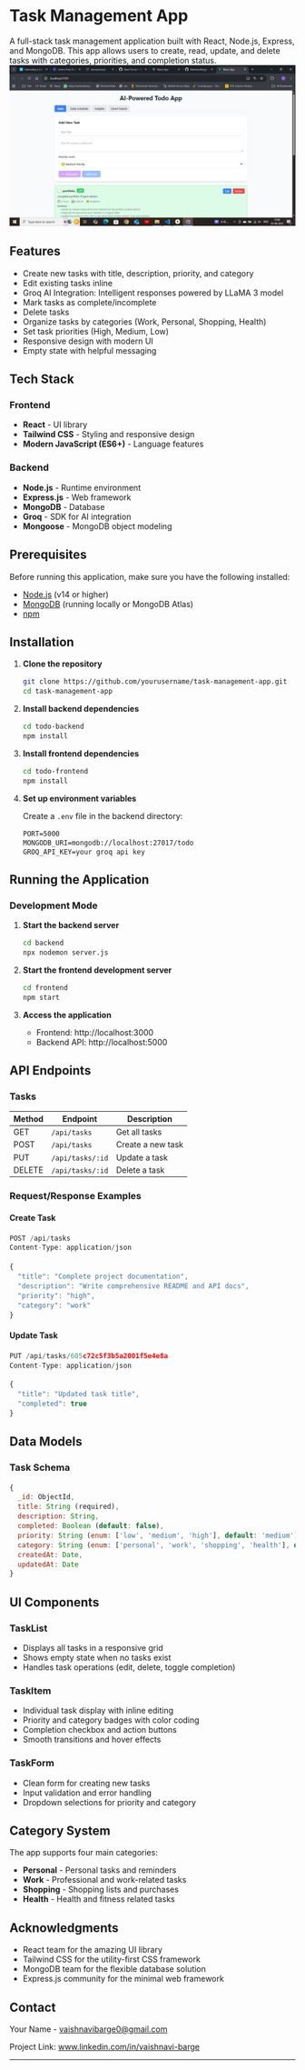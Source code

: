 # Task Management App

A full-stack task management application built with React, Node.js, Express, and MongoDB. This app allows users to create, read, update, and delete tasks with categories, priorities, and completion status.
![alt text](https://github.com/VaishnaviBarge/Iron-lady-todo/blob/main/todo.png?raw=true)

##  Features

- Create new tasks with title, description, priority, and category
- Edit existing tasks inline
- Groq AI Integration: Intelligent responses powered by LLaMA 3 model
- Mark tasks as complete/incomplete
- Delete tasks
- Organize tasks by categories (Work, Personal, Shopping, Health)
- Set task priorities (High, Medium, Low)
- Responsive design with modern UI
- Empty state with helpful messaging

##  Tech Stack

### Frontend
- **React** - UI library
- **Tailwind CSS** - Styling and responsive design
- **Modern JavaScript (ES6+)** - Language features

### Backend
- **Node.js** - Runtime environment
- **Express.js** - Web framework
- **MongoDB** - Database
- **Groq** - SDK for AI integration
- **Mongoose** - MongoDB object modeling

##  Prerequisites

Before running this application, make sure you have the following installed:

- [Node.js](https://nodejs.org/) (v14 or higher)
- [MongoDB](https://www.mongodb.com/) (running locally or MongoDB Atlas)
- [npm](https://www.npmjs.com/) 

##  Installation

1. **Clone the repository**
   ```bash
   git clone https://github.com/yourusername/task-management-app.git
   cd task-management-app
   ```

2. **Install backend dependencies**
   ```bash
   cd todo-backend
   npm install
   ```

3. **Install frontend dependencies**
   ```bash
   cd todo-frontend
   npm install
   ```

4. **Set up environment variables**
   
   Create a `.env` file in the backend directory:
   ```env
   PORT=5000
   MONGODB_URI=mongodb://localhost:27017/todo
   GROQ_API_KEY=your groq api key
   ```

##  Running the Application

### Development Mode

1. **Start the backend server**
   ```bash
   cd backend
   npx nodemon server.js
   ```

2. **Start the frontend development server**
   ```bash
   cd frontend
   npm start
   ```

3. **Access the application**
   - Frontend: http://localhost:3000
   - Backend API: http://localhost:5000

##  API Endpoints

### Tasks

| Method | Endpoint | Description |
|--------|----------|-------------|
| GET | `/api/tasks` | Get all tasks |
| POST | `/api/tasks` | Create a new task |
| PUT | `/api/tasks/:id` | Update a task |
| DELETE | `/api/tasks/:id` | Delete a task |

### Request/Response Examples

#### Create Task
```javascript
POST /api/tasks
Content-Type: application/json

{
  "title": "Complete project documentation",
  "description": "Write comprehensive README and API docs",
  "priority": "high",
  "category": "work"
}
```

#### Update Task
```javascript
PUT /api/tasks/605c72c5f3b5a2001f5e4e8a
Content-Type: application/json

{
  "title": "Updated task title",
  "completed": true
}
```

##  Data Models

### Task Schema
```javascript
{
  _id: ObjectId,
  title: String (required),
  description: String,
  completed: Boolean (default: false),
  priority: String (enum: ['low', 'medium', 'high'], default: 'medium'),
  category: String (enum: ['personal', 'work', 'shopping', 'health'], default: 'personal'),
  createdAt: Date,
  updatedAt: Date
}
```

##  UI Components

### TaskList
- Displays all tasks in a responsive grid
- Shows empty state when no tasks exist
- Handles task operations (edit, delete, toggle completion)

### TaskItem
- Individual task display with inline editing
- Priority and category badges with color coding
- Completion checkbox and action buttons
- Smooth transitions and hover effects

### TaskForm
- Clean form for creating new tasks
- Input validation and error handling
- Dropdown selections for priority and category

##  Category System

The app supports four main categories:
- **Personal** - Personal tasks and reminders
- **Work** - Professional and work-related tasks
- **Shopping** - Shopping lists and purchases
- **Health** - Health and fitness related tasks

##  Acknowledgments

- React team for the amazing UI library
- Tailwind CSS for the utility-first CSS framework
- MongoDB team for the flexible database solution
- Express.js community for the minimal web framework

##  Contact

Your Name - vaishnavibarge0@gmail.com

Project Link: www.linkedin.com/in/vaishnavi-barge

---
